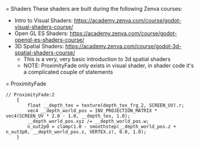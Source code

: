 = Shaders
These shaders are built during the following Zenva courses:
* Intro to Visual Shaders: https://academy.zenva.com/course/godot-visual-shaders-course/
* Open GL ES Shaders: https://academy.zenva.com/course/godot-opengl-es-shaders-course/
* 3D Spatial Shaders: https://academy.zenva.com/course/godot-3d-spatial-shaders-course/
  * This is a very, very basic introduction to 3d spatial shaders
  * NOTE: ProximityFade only exists in visual shader, in shader code it's a complicated couple of statements

= ProximityFade
```
// ProximityFade:2
    {
        float __depth_tex = texture(depth_tex_frg_2, SCREEN_UV).r;
        vec4 __depth_world_pos = INV_PROJECTION_MATRIX * vec4(SCREEN_UV * 2.0 - 1.0, __depth_tex, 1.0);
        __depth_world_pos.xyz /= __depth_world_pos.w;
        n_out2p0 = clamp(1.0 - smoothstep(__depth_world_pos.z + n_out3p0, __depth_world_pos.z, VERTEX.z), 0.0, 1.0);
    }
```
